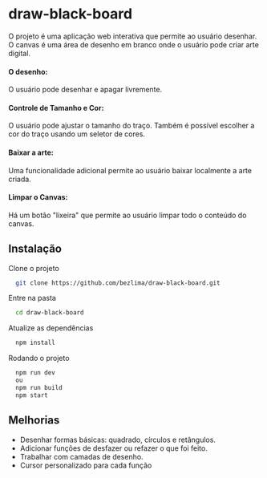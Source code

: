 # draw-black-board

O projeto é uma aplicação web interativa que permite ao usuário desenhar. O canvas é uma área de desenho em branco onde o usuário pode criar arte digital.

#### O desenho:

O usuário pode desenhar e apagar livremente.

#### Controle de Tamanho e Cor:

O usuário pode ajustar o tamanho do traço. Também é possível escolher a cor do traço usando um seletor de cores.

#### Baixar a arte:

Uma funcionalidade adicional permite ao usuário baixar localmente a arte criada.

#### Limpar o Canvas:

Há um botão "lixeira" que permite ao usuário limpar todo o conteúdo do canvas.

## Instalação

Clone o projeto

```bash
  git clone https://github.com/bezlima/draw-black-board.git
```

Entre na pasta

```bash
  cd draw-black-board
```

Atualize as dependências

```bash
  npm install
```

Rodando o projeto

```bash
  npm run dev
  ou
  npm run build
  npm start
```

## Melhorias

-   Desenhar formas básicas: quadrado, círculos e retângulos.
-   Adicionar funções de desfazer ou refazer o que foi feito.
-   Trabalhar com camadas de desenho.
-   Cursor personalizado para cada função

